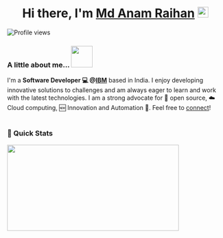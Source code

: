 <div align="center">
   <h1>Hi there, I'm <a href="https://www.linkedin.com/in/anam-raihan/">Md Anam Raihan</a> <img src="https://media.giphy.com/media/hvRJCLFzcasrR4ia7z/giphy.gif" width="25px"> </h1>
</div>

![Profile views](https://komarev.com/ghpvc/?username=iamar7&style=flat-square)

### A little about me...  <img src="https://media.giphy.com/media/VgCDAzcKvsR6OM0uWg/giphy.gif" width="50"> 
I'm a **Software Developer 💻 @[IBM](https://www.ibm.com/cloud)** based in India. I enjoy developing innovative solutions to challenges and am always eager to learn and work with the latest technologies.  I am a strong advocate for 📜 open source, :cloud: Cloud computing, :new: Innovation and Automation :robot:. Feel free to [connect](https://www.linkedin.com/in/anam-raihan/)! <br/><br/>

### 🚀 Quick Stats
<img src="https://github-readme-stats.vercel.app/api?username=iamar7&show_icons=true&theme=highcontrast" width="400" height="200" />

<!--
**iamar7/iamar7** is a ✨ _special_ ✨ repository because its `README.md` (this file) appears on your GitHub profile.

Here are some ideas to get you started:

- 🔭 I’m currently working on ...
- 🌱 I’m currently learning ...
- 👯 I’m looking to collaborate on ...
- 🤔 I’m looking for help with ...
- 💬 Ask me about ...
- 📫 How to reach me: ...
- 😄 Pronouns: ...
- ⚡ Fun fact: ...
-->






